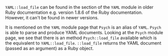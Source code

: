 `YAML::load_file` can be found in the section of the `YAML` module in older Ruby documentation e.g. version 1.8.6 of the Ruby documentation. However, it can't be found in newer versions.

It is mentioned on the `YAML` module page that `Psych` is an alias of `YAML`. `Psych` is able to parse and produce YAML documents. Looking at the `Psych` module page, we see that there is an method `Psych::load_file` available which is the equivalent to `YAML::load_file`. `::load_file` returns the YAML document (passed as an argument) as a Ruby object.